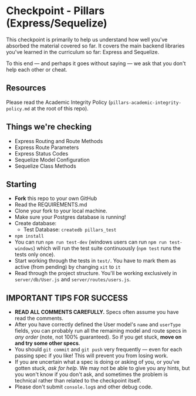 # Checkpoint - Pillars (Express/Sequelize)

This checkpoint is primarily to help us understand how well you've absorbed the material covered so far. It covers the main backend libraries you've learned in the curriculum so far: Express and Sequelize.

To this end — and perhaps it goes without saying — we ask that you don't help each other or cheat.

## Resources

Please read the Academic Integrity Policy (`pillars-academic-integrity-policy.md` at the root of this repo).

## Things we're checking

- Express Routing and Route Methods
- Express Route Parameters
- Express Status Codes
- Sequelize Model Configuration
- Sequelize Class Methods

## Starting

- **Fork** this repo to your own GitHub
- Read the REQUIREMENTS.md
- Clone your fork to your local machine.
- Make sure your Postgres database is running!
- Create database:
  - Test Database: `createdb pillars_test`
- `npm install`
- You can run `npm run test-dev` (windows users can run `npm run test-windows`) which will run the test suite continuously (`npm test` runs the tests only once).
- Start working through the tests in `test/`. You have to mark them as active (from pending) by changing `xit` to `it`
- Read through the project structure. You'll be working exclusively in `server/db/User.js` and `server/routes/users.js`.

## IMPORTANT TIPS FOR SUCCESS

- **READ ALL COMMENTS CAREFULLY.** Specs often assume you have read the comments.
- After you have correctly defined the User model's `name` and `userType` fields, you can probably run all the remaining model and route specs in _any order_ (note, not 100% guaranteed). So if you get stuck, **move on and try some other specs**.
- You should `git commit` and `git push` very frequently — even for each passing spec if you like! This will prevent you from losing work.
- If you are uncertain what a spec is doing or asking of you, or you've gotten stuck, _ask for help_. We may not be able to give you any hints, but you won't know if you don't ask, and sometimes the problem is technical rather than related to the checkpoint itself.
- Please don't submit `console.log`s and other debug code.
